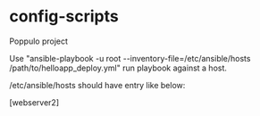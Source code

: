 # config-scripts
Poppulo project

Use "ansible-playbook -u root --inventory-file=/etc/ansible/hosts /path/to/helloapp_deploy.yml" run playbook against a host.

/etc/ansible/hosts should have entry like below:

[webserver2]
<server hostname>
  
  
